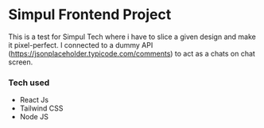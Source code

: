# Simpul Frontend Project

This is a test for Simpul Tech where i have to slice a given design and make it pixel-perfect. I connected to a dummy API (https://jsonplaceholder.typicode.com/comments) to act as a chats on chat screen. 

### Tech used

- React Js
- Tailwind CSS
- Node JS
